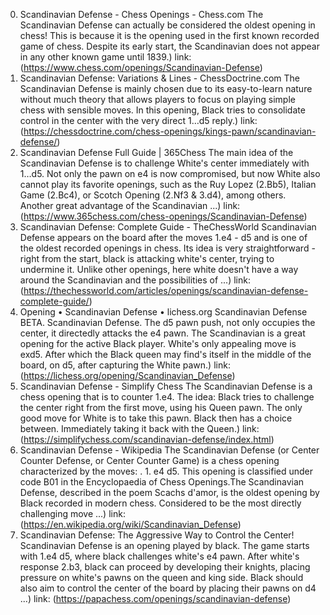 ---
---
0. Scandinavian Defense - Chess Openings - Chess.com
The Scandinavian Defense can actually be considered the oldest opening in chess! This is because it is the opening used in the first known recorded game of chess. Despite its early start, the Scandinavian does not appear in any other known game until 1839.)
link: (https://www.chess.com/openings/Scandinavian-Defense)
1. Scandinavian Defense: Variations & Lines - ChessDoctrine.com
The Scandinavian Defense is mainly chosen due to its easy-to-learn nature without much theory that allows players to focus on playing simple chess with sensible moves. In this opening, Black tries to consolidate control in the center with the very direct 1…d5 reply.)
link: (https://chessdoctrine.com/chess-openings/kings-pawn/scandinavian-defense/)
2. Scandinavian Defense Full Guide | 365Chess
The main idea of the Scandinavian Defense is to challenge White's center immediately with 1…d5. Not only the pawn on e4 is now compromised, but now White also cannot play its favorite openings, such as the Ruy Lopez (2.Bb5), Italian Game (2.Bc4), or Scotch Opening (2.Nf3 & 3.d4), among others. Another great advantage of the Scandinavian ...)
link: (https://www.365chess.com/chess-openings/Scandinavian-Defense)
3. Scandinavian Defense: Complete Guide - TheChessWorld
Scandinavian Defense appears on the board after the moves 1.e4 - d5 and is one of the oldest recorded openings in chess. Its idea is very straightforward - right from the start, black is attacking white's center, trying to undermine it. Unlike other openings, here white doesn't have a way around the Scandinavian and the possibilities of ...)
link: (https://thechessworld.com/articles/openings/scandinavian-defense-complete-guide/)
4. Opening • Scandinavian Defense • lichess.org
Scandinavian Defense BETA. Scandinavian Defense. The d5 pawn push, not only occupies the center, it directedly attacks the e4 pawn. The Scandinavian is a great opening for the active Black player. White's only appealing move is exd5. After which the Black queen may find's itself in the middle of the board, on d5, after capturing the White pawn.)
link: (https://lichess.org/opening/Scandinavian_Defense)
5. Scandinavian Defense - Simplify Chess
The Scandinavian Defense is a chess opening that is to counter 1.e4. The idea: Black tries to challenge the center right from the first move, using his Queen pawn. The only good move for White is to take this pawn. Black then has a choice between. Immediately taking it back with the Queen.)
link: (https://simplifychess.com/scandinavian-defense/index.html)
6. Scandinavian Defense - Wikipedia
The Scandinavian Defense (or Center Counter Defense, or Center Counter Game) is a chess opening characterized by the moves: . 1. e4 d5. This opening is classified under code B01 in the Encyclopaedia of Chess Openings.The Scandinavian Defense, described in the poem Scachs d'amor, is the oldest opening by Black recorded in modern chess. Considered to be the most directly challenging move ...)
link: (https://en.wikipedia.org/wiki/Scandinavian_Defense)
7. Scandinavian Defense: The Aggressive Way to Control the Center!
Scandinavian Defense is an opening played by black. The game starts with 1.e4 d5, where black challenges white's e4 pawn. After white's response 2.b3, black can proceed by developing their knights, placing pressure on white's pawns on the queen and king side. Black should also aim to control the center of the board by placing their pawns on d4 ...)
link: (https://papachess.com/openings/scandinavian-defense)
